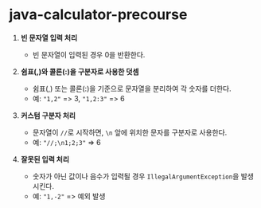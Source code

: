# java-calculator-precourse
1. **빈 문자열 입력 처리**
    - 빈 문자열이 입력된 경우 0을 반환한다.

2. **쉼표(,)와 콜론(:)을 구분자로 사용한 덧셈**
    - 쉼표(,) 또는 콜론(:)을 기준으로 문자열을 분리하여 각 숫자를 더한다.
    - 예: `"1,2"` => 3, `"1,2:3"` => 6

3. **커스텀 구분자 처리**
    - 문자열이 `//`로 시작하면, `\n` 앞에 위치한 문자를 구분자로 사용한다.
    - 예: `"//;\n1;2;3"` => 6

4. **잘못된 입력 처리**
    - 숫자가 아닌 값이나 음수가 입력될 경우 `IllegalArgumentException`을 발생시킨다.
    - 예: `"1,-2"` => 예외 발생